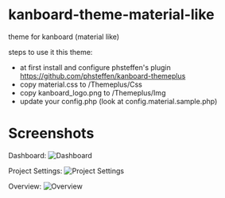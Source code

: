 # kanboard-theme-material-like
theme for kanboard (material like)

steps to use it this theme:
- at first install and configure phsteffen's plugin https://github.com/phsteffen/kanboard-themeplus
- copy material.css to /Themeplus/Css
- copy kanboard_logo.png to /Themeplus/Img
- update your config.php (look at config.material.sample.php)

# Screenshots
Dashboard:
![Dashboard](https://user-images.githubusercontent.com/4427908/30824753-d711138e-a230-11e7-8f26-7a370410fe94.png)

Project Settings:
![Project Settings](https://user-images.githubusercontent.com/4427908/30824817-0f0cee16-a231-11e7-911f-055e16607fdd.png)

Overview:
![Overview](https://user-images.githubusercontent.com/4427908/30824869-445bf422-a231-11e7-834d-24f55c09c872.png)
